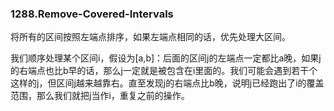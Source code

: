 ### 1288.Remove-Covered-Intervals

将所有的区间按照左端点排序，如果左端点相同的话，优先处理大区间。

我们顺序处理某个区间i，假设为[a,b]：后面的区间j的左端点一定都比a晚，如果j的右端点也比b早的话，那么j一定就是被包含在i里面的。我们可能会遇到若干个这样的j，但区间j越来越靠右。直至发现j的右端点比b晚，说明j已经跑出了i的覆盖范围，那么我们就把j当作i，重复之前的操作。
